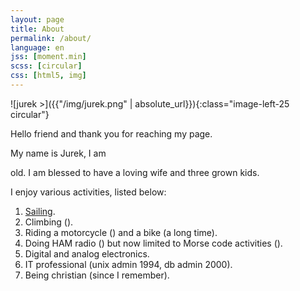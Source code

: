 ```yaml
---
layout: page
title: About
permalink: /about/
language: en
jss: [moment.min]
scss: [circular]
css: [html5, img]
---
```


![jurek >]({{"/img/jurek.png" | absolute_url}}){:class="image-left-25 circular"}

Hello friend and thank you for reaching my page.

My name is Jurek, I am
<script type="text/javascript">
       document.write(moment([1973,11]).fromNow(true));
</script> old. I am blessed to have a loving wife and three grown kids.

I enjoy various activities, listed below:

1. [Sailing](/sail).
2. Climbing (<script>document.write(moment([2017,03]).fromNow(true));</script>).
3. Riding a motorcycle (<script>document.write(moment([2014,09]).fromNow(true));</script>) and a bike (a long time).
4. Doing HAM radio (<script>document.write(moment([2004,06]).fromNow(true));</script>) but now limited to Morse code activities (<script>document.write(moment([2021,03]).fromNow(true));</script>).
5. Digital and analog electronics.
6. IT professional (unix admin 1994, db admin 2000).
7. Being christian (since I remember).

